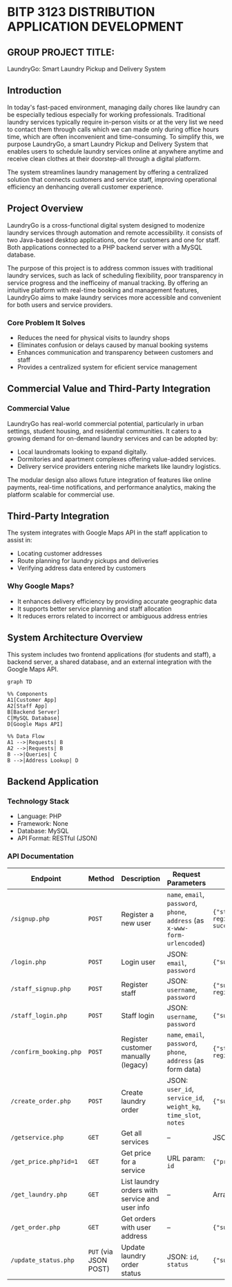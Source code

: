 # BITP 3123 DISTRIBUTION APPLICATION DEVELOPMENT
## GROUP PROJECT TITLE: 
LaundryGo: Smart Laundry Pickup and Delivery System
## Introduction
In today's fast-paced environment, managing daily chores like laundry can be especially tedious especially for working professionals. Traditional laundry services typically require in-person visits or at the very list we need to contact them through calls which we can made only during office hours time, which are often inconvenient and time-consuming. To simplify this, we purpose LaundryGo, a smart Laundry Pickup and Delivery System that enables users to schedule laundry services online at anywhere anytime and receive clean clothes at their doorstep-all through a digital platform.

The system streamlines laundry management by offering a centralized solution that connects customers and service staff, improving operational efficiency an denhancing overall customer experience.

## Project Overview
LaundryGo is a cross-functional digital system designed to modenize laundry services through automation and remote accessibility. it consists of two Java-based desktop applications, one for customers and one for staff. Both applications connected to a PHP backend server with a MySQL database.

The purpose of this project is to address common issues with traditional laundry services, such as lack of scheduling flexibility, poor transparency in service progress and the inefficeiny of manual tracking. By offering an intuitive platform with real-time booking and management features, LaundryGo aims to make laundry services more accessible and convenient for both users and service providers.

### Core Problem It Solves
* Reduces the need for physical visits to laundry shops
* Eliminates confusion or delays caused by manual booking systems
* Enhances communication and transparency between customers and staff
* Provides a centralized system for eficient service management

## Commercial Value and Third-Party Integration
### Commercial Value
LaundryGo has real-world commercial potential, particularly in urban settings, student housing, and residential communities. It caters to a growing demand for on-demand laundry services and can be adopted by:

* Local laundromats looking to expand digitally.
* Dormitories and apartment complexes offering value-added services.
* Delivery service providers entering niche markets like laundry logistics.

The modular design also allows future integration of features like online payments, real-time notifications, and performance analytics, making the platform scalable for commercial use.

## Third-Party Integration
The system integrates with Google Maps API in the staff application to assist in:
* Locating customer addresses
* Route planning for laundry pickups and deliveries
* Verifying address data entered by customers

### Why Google Maps?
* It enhances delivery efficiency by providing accurate geographic data
* It supports better service planning and staff allocation
* It reduces errors related to incorrect or ambiguous address entries

## System Architecture Overview

This system includes two frontend applications (for students and staff), a backend server, a shared database, and an external integration with the Google Maps API.

```mermaid
graph TD

%% Components
A1[Customer App] 
A2[Staff App]
B[Backend Server]
C[MySQL Database]
D[Google Maps API]

%% Data Flow
A1 -->|Requests| B
A2 -->|Requests| B
B -->|Queries| C
B -->|Address Lookup| D
```

## Backend Application
### Technology Stack
* Language: PHP
* Framework: None
* Database: MySQL
* API Format: RESTful (JSON)

### API Documentation
| Endpoint               | Method                | Description                                    | Request Parameters                                                           | Success Response                                                             | Error Response                                            | Security                                      |
| ---------------------- | --------------------- | ---------------------------------------------- | ---------------------------------------------------------------------------- | ---------------------------------------------------------------------------- | --------------------------------------------------------- | --------------------------------------------- |
| `/signup.php`          | `POST`                | Register a new user                            | `name`, `email`, `password`, `phone`, `address` (as `x-www-form-urlencoded`) | `{"status":"success","message":"User registered successfully.","user_id":1}` | `{"status":"error","message":"Missing required fields."}` | Passwords hashed using `password_hash()`    |
| `/login.php`           | `POST`                | Login user                                     | JSON: `email`, `password`                                                    | `{"success":true,"id":1,"name":"John"}`                                      | `{"success":false,"message":"Invalid password."}`         | Passwords verified with `password_verify()` |
| `/staff_signup.php`    | `POST`                | Register staff                                 | JSON: `username`, `password`                                                 | `{"success":true,"message":"Staff registered successfully!"}`                | `{"success":false,"message":"Missing fields."}`           | Passwords hashed                            |
| `/staff_login.php`     | `POST`                | Staff login                                    | JSON: `username`, `password`                                                 | `{"success":true,"staff_id":1}`                                              | `{"success":false,"message":"User not found."}`           | Passwords verified                          |
| `/confirm_booking.php` | `POST`                | Register customer manually (legacy)            | `name`, `email`, `password`, `phone`, `address` (as form data)               | `{"status":"success","message":"User registered"}`                           | `{"status":"error","message":"Missing parameters"}`       | Passwords not hashed  |
| `/create_order.php`    | `POST`                | Create laundry order                           | JSON: `user_id`, `service_id`, `weight_kg`, `time_slot`, `notes`             | `{"success":true}`                                                           | `{"success":false,"error":"<error>"}`                     | No authentication                          |
| `/getservice.php`      | `GET`                 | Get all services                               | –                                                                            | JSON array of services                                                       | –                                                         | Public endpoint                             |
| `/get_price.php?id=1`  | `GET`                 | Get price for a service                        | URL param: `id`                                                              | `{"price_per_kg":3.5}`                                                       | `{"error":"No price found in database."}`                 | Public endpoint                             |
| `/get_laundry.php`     | `GET`                 | List laundry orders with service and user info | –                                                                            | Array of orders                                                              | –                                                         | Public endpoint                             |
| `/get_order.php`       | `GET`                 | Get orders with user address                   | –                                                                            | `{"success":true,"orders":[...]}`                                            | –                                                         | Public endpoint                             |
| `/update_status.php`   | `PUT` (via JSON POST) | Update laundry order status                    | JSON: `id`, `status`                                                         | `{"success":true}`                                                           | `{"success":false,"message":"Missing data"}`              | No auth on who updates                      |


